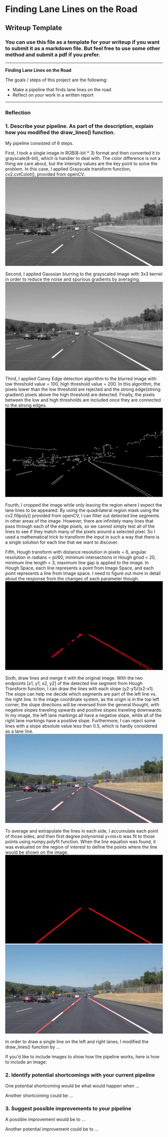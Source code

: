 # **Finding Lane Lines on the Road** 

## Writeup Template

### You can use this file as a template for your writeup if you want to submit it as a markdown file. But feel free to use some other method and submit a pdf if you prefer.

---

**Finding Lane Lines on the Road**

The goals / steps of this project are the following:
* Make a pipeline that finds lane lines on the road
* Reflect on your work in a written report


[//]: # (Image References)

[gray_image]: ./test_images_output/gray_image.jpg
[blurred_image]: ./test_images_output/blurred_image.jpg
[cannyed_image]: ./test_images_output/cannyed_image.jpg
[cropped_image]: ./test_images_output/cropped_image.jpg
[line_image]: ./test_images_output/line_image.jpg
[merged_image]: ./test_images_output/merged_image.jpg
[line_image_2]: ./test_images_output/line_image_2.jpg
[merged_image_2]: ./test_images_output/merged_image_2.jpg

---

### Reflection

### 1. Describe your pipeline. As part of the description, explain how you modified the draw_lines() function.

My pipeline consisted of 6 steps. 

First, I took a single image in RGB(8-bit * 3) format and then converted it to grayscale(8-bit), which is handier to deal with. The color difference is not a thing we care about, but the intensity values are the key point to solve the problem. In this case, I applied Grayscale transform function, cv2.cvtColot(), provided from openCV.
![alt text][gray_image]


Second, I applied Gaussian blurring to the grayscaled image with 3x3 kernel in order to reduce the noise and spurious gradients by averaging.
![alt text][blurred_image]


Third, I applied Canny Edge detection algorithm to the blurred image with low threshold value = 100, high threshold value = 200. In this algorithm, the pixels lower than the low threshold are rejected and the strong edge(strong gradient) pixels above the high threshold are detected. Finally, the pixels between the low and high thresholds are included once they are connected to the strong edges.
![alt text][cannyed_image]

Fourth, I cropped the image while only leaving the region where I expect the lane lines to be appeared. By using the quadrilateral region mask using the cv2.fillpoly() provided from openCV, I can filter out detected line segments in other areas of the image.
However, there are infinitely many lines that pass through each of the edge pixels, so we cannot simply test all of the lines to see if they match many of the pixels around a selected pixel. So I used a mathematical trick to transform the input in such a way that there is a single solution for each line that we want to discover.

Fifth, Hough transform with distance resolution in pixels = 6, angular resolution in radians = pi/60, minimum intersections in Hough griod = 20, minimum line length = 3, maximum line gap is applied to the image. In Hough Space, each line represents a point from Image Space, and each point represents a line from Image space.
I need to figure out more in detail about the response from the changes of each parameter though.
![alt text][line_image]


Sixth, draw lines and merge it with the original image.
With the two endpoints [x1, y1, x2, y2] of the detected line segment from Hough Transform function, I can draw the lines with each slope (y2-y1)/(x2-x1). The slope can help me decide which segments are part of the left line vs. the right line. In the image coordinate system, as the origin is in the top left corner, the slope directions will be reversed from the general thought, with negative slopes traveling upwards and positive slopes traveling downwards.
In my image, the left lane markings all have a negative slope, while all of the right lane markings have a positive slope. 
Furthermore, I can reject some lines with a slope absolute value less than 0.5, which is hardly considered as a lane line.
![alt text][merged_image]


To average and extrapolate the lines in each side, I accumulate each point of those sides, and then first degree polynomial y=mx+b was fit to those points using numpy.polyfit function. When the line equation was found, it was evaluated on the region of interest to define the points where the line would be shown on the image.
![alt text][line_image_2]
![alt text][merged_image_2]


In order to draw a single line on the left and right lanes, I modified the draw_lines() function by ...

If you'd like to include images to show how the pipeline works, here is how to include an image: 



### 2. Identify potential shortcomings with your current pipeline


One potential shortcoming would be what would happen when ... 

Another shortcoming could be ...


### 3. Suggest possible improvements to your pipeline

A possible improvement would be to ...

Another potential improvement could be to ...
